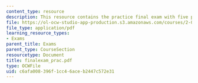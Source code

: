 ```yaml
---
content_type: resource
description: This resource contains the practice final exam with five problems.
file: https://ol-ocw-studio-app-production.s3.amazonaws.com/courses/2-003j-dynamics-and-control-i-spring-2007/c6afa008396f1cc46aceb2447c572e31_finalexam_prac.pdf
file_type: application/pdf
learning_resource_types:
- Exams
parent_title: Exams
parent_type: CourseSection
resourcetype: Document
title: finalexam_prac.pdf
type: OCWFile
uid: c6afa008-396f-1cc4-6ace-b2447c572e31
---
```

